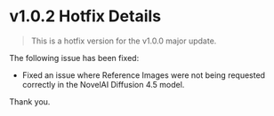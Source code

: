 # v1.0.2 Hotfix Details

> This is a hotfix version for the v1.0.0 major update.

The following issue has been fixed:

- Fixed an issue where Reference Images were not being requested correctly in the NovelAI Diffusion 4.5 model.

Thank you.
